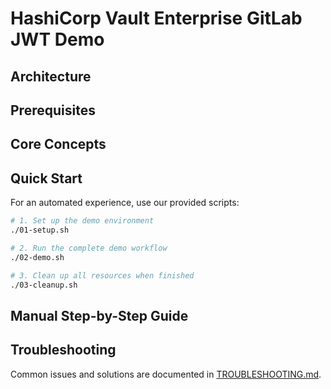# HashiCorp Vault Enterprise GitLab JWT Demo

## Architecture

## Prerequisites

## Core Concepts

## Quick Start

For an automated experience, use our provided scripts:

```bash
# 1. Set up the demo environment
./01-setup.sh

# 2. Run the complete demo workflow
./02-demo.sh

# 3. Clean up all resources when finished
./03-cleanup.sh
```

## Manual Step-by-Step Guide

## Troubleshooting

Common issues and solutions are documented in [TROUBLESHOOTING.md](./TROUBLESHOOTING.md).
